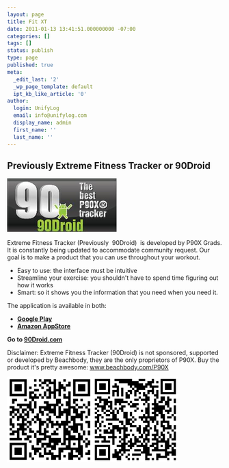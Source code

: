 ```yaml
---
layout: page
title: Fit XT
date: 2011-01-13 13:41:51.000000000 -07:00
categories: []
tags: []
status: publish
type: page
published: true
meta:
  _edit_last: '2'
  _wp_page_template: default
  ipt_kb_like_article: '0'
author:
  login: UnifyLog
  email: info@unifylog.com
  display_name: admin
  first_name: ''
  last_name: ''
---
```

<h2>Previously Extreme Fitness Tracker or 90Droid </h2>
<p><a href="/assets/90DroidBanner.jpg"><img class="alignnone size-full wp-image-128" title="90DroidBanner" alt="" src="/assets/90DroidBanner.jpg" width="256" height="125" /></a></p>
<p>Extreme Fitness Tracker (Previously  90Droid)  is developed by P90X Grads. It is constantly being updated to accommodate community request. Our goal is to make a product that you can use throughout your workout.</p>
<ul>
<li>Easy to use: the interface must be intuitive</li>
<li>Streamline your exercise: you shouldn't have to spend time figuring out how it works</li>
<li>Smart: so it shows you the information that you need when you need it.</li>
</ul>
<p>The application is available in both:</p>
<ul>
<li><strong><a href="http://play.google.com/store/apps/details?id=com.unifylog.droid90" target="_blank">Google Play</a></strong></li>
<li><a href="http://www.amazon.com/UnifyLog-90Droid-for-P90X/dp/B004TC31JC/" target="_blank"><strong>Amazon AppStore</strong></a></li>
</ul>
<p><strong>Go to <a title="www.90droid.com" href="http://www.90droid.com">90Droid.com</a></strong></p>
<p>Disclaimer: Extreme Fitness Tracker (90Droid) is not sponsored, supported or developed by Beachbody, they are the only proprietors of P90X. Buy the product it's pretty awesome: <a href="http://www.beachbody.com/P90X" target="_blank">www.beachbody.com/P90X</a></p>
<div><a href="https://market.android.com/details?id=com.unifylog.droid90&amp;feature=top-paid" target="_blank"><img class="size-full wp-image-225 alignleft" title="Android Market" alt="" src="/assets/QR_90Droid__android_market.png" width="200" height="200" /></a><a href="http://www.amazon.com/UnifyLog-90Droid-for-P90X/dp/B004TC31JC/" target="_blank"><img class="size-full wp-image-226" title="Amazon Market" alt="" src="/assets/QR_90Droid_amazon_market.png" width="200" height="200" /></a></div>
<p style="text-align: center;">

